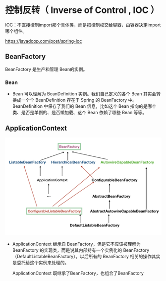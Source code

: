 # 控制反转（ Inverse of Control , IOC ）

IOC：不直接控制import那个具体类，而是把控制权交给容器，由容器决定import哪个组件。

https://javadoop.com/post/spring-ioc

## BeanFactory

BeanFactory 是生产和管理 Bean的实例。

### Bean

* Bean 可以理解为 BeanDefinition 实例。我们自己定义的各个 Bean 其实会转换成一个个 BeanDefinition 存在于 Spring 的 BeanFactory 中。BeanDefinition 中保存了我们的 Bean 信息，比如这个 Bean 指向的是哪个类、是否是单例的、是否懒加载、这个 Bean 依赖了哪些 Bean 等等。

## ApplicationContext

![3](./pic/applicationcontext.png)

* ApplicationContext 继承自 BeanFactory，但是它不应该被理解为 BeanFactory 的实现类，而是说其内部持有一个实例化的 BeanFactory（DefaultListableBeanFactory）。以后所有的 BeanFactory 相关的操作其实是委托给这个实例来处理的。

  ApplicationContext 既继承了BeanFactory，也组合了BeanFactory